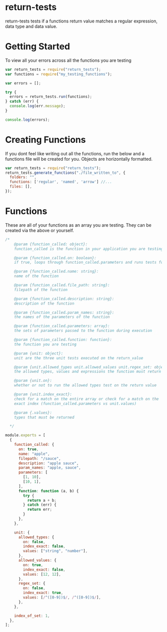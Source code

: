 # return-tests

return-tests tests if a functions return value matches a regular expression, data type and data value.

# Getting Started

To view all your errors across all the functions you are testing

```js
var return_tests = require("return_tests");
var functions = require("my_testing_functions");

var errors = [];

try {
  errors = return_tests.run(functions);
} catch (err) {
  console.log(err.message);
}

console.log(errors);
```

# Creating Functions

If you dont feel like writing out all the functions, run the below
and a functions file will be created for you. Objects are horizontally
formatted.

```js
var return_tests = require("return_tests");
return_tests.generate_functions("./file_written_to", {
  folders: "",
  functions: ['regular', 'named', 'arrow'] //...
  files: [],
});
```

# Functions

These are all of your functions as an array you are testing.
They can be created via the above or yourself.

```js
/*
    @param {function_called: object}:
    function_called is the function in your application you are testing

    @param {function_called.on: boolean}: 
    if true, loops through function_called.parameters and runs tests for each set of parameters

    @param {function_called.name: string}: 
    name of the function

    @param {function_called.file_path: string}: 
    filepath of the function

    @param {function_called.description: string}: 
    description of the function

    @param {function_called.param_names: string}: 
    the names of the parameters of the function

    @param {function_called.parameters: array}: 
    the sets of parameters passed to the function during execution

    @param {function_called.function: function}: 
    the function you are testing

    @param {unit: object}: 
    unit are the three unit tests executed on the return_value

    @param {unit.allowed_types unit.allowed_values unit.regex_set: object}: 
    the allowed types, values and expressions the function must return and pass

    @param {unit.on}: 
    whether or not to run the allowed types test on the return value

    @param {unit.index_exact}: 
    check for a match on the entire array or check for a match on the 
    exact index (function_called.parameters vs unit.values)

    @param {.values}: 
    types that must be returned

  */

module.exports = [
  {
    function_called: {
      on: true,
      name: "apple",
      filepath: "/sauce",
      description: "apple sauce",
      param_names: "apple, sauce",
      parameters: [
        [1, 10],
        [10, 1],
      ],
      function: function (a, b) {
        try {
          return a + b;
        } catch (err) {
          return err;
        }
      },
    },

    unit: {
      allowed_types: {
        on: false,
        index_exact: false,
        values: ["string", "number"],
      },
      allowed_values: {
        on: true,
        index_exact: false,
        values: [12, 12],
      },
      regex_set: {
        on: false,
        index_exact: true,
        values: [/^([0-9])$/, /^([0-9])$/],
      },
    },

    index_of_set: 1,
  },
];
```
